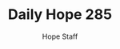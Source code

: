 ---
image: /assets/img/daily-hope-default-artwork.png
title: Daily Hope 285
number: 285
categories:
  - Daily Hope
author: Hope Staff
notes: Daily Hope 285
embed: >-
  <iframe src="https://open.spotify.com/embed/episode/251bU7h5OL2Ru2w5Fwxnps?utm_source=generator" width="400px" height="102px" frameborder=“0" scrolling=“no”></iframe>
---